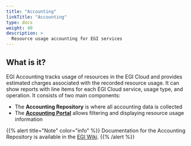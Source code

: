 ```yaml
---
title: "Accounting"
linkTitle: "Accounting"
type: docs
weight: 40
description: >
  Resource usage accounting for EGI services
---
```


## What is it?

EGI Accounting tracks usage of resources in the EGI Cloud and provides
estimated charges associated with the recorded resource usage. It can show
reports with line items for each EGI Cloud service, usage type, and operation.
It consists of two main components:

- The **Accounting Repository** is where all accounting data is collected
- The **[Accounting Portal](https://accounting.egi.eu)** allows filtering
  and displaying resource usage information

{{% alert title="Note" color="info" %}} Documentation for the Accounting
Repository is available in the
[EGI Wiki](https://wiki.egi.eu/wiki/Accounting_Repository).
{{% /alert %}}
